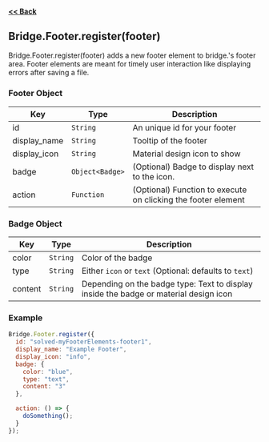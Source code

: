 #### [<< Back](https://github.com/solvedDev/bridge./blob/master/plugins/getting-started.md)
## Bridge.Footer.register(footer)
Bridge.Footer.register(footer) adds a new footer element to bridge.'s footer area. Footer elements are meant for timely user interaction like displaying errors after saving a file. 

### Footer Object
| Key | Type | Description
| --- | --- | ---
| id | ```String``` | An unique id for your footer
| display_name | ```String``` | Tooltip of the footer
| display_icon | ```String``` | Material design icon to show
| badge | ```Object<Badge>``` | (Optional) Badge to display next to the icon.
| action | ```Function``` | (Optional) Function to execute on clicking the footer element

### Badge Object
| Key | Type | Description
| --- | --- | ---
| color | ```String``` | Color of the badge
| type | ```String``` | Either ```icon``` or ```text``` (Optional: defaults to ```text```)
| content | ```String``` | Depending on the badge type: Text to display inside the badge or material design icon


### Example
```javascript
Bridge.Footer.register({
  id: "solved-myFooterElements-footer1",
  display_name: "Example Footer",
  display_icon: "info",
  badge: {
    color: "blue",
    type: "text",
    content: "3"
  },

  action: () => {
    doSomething();
  }
});
```
